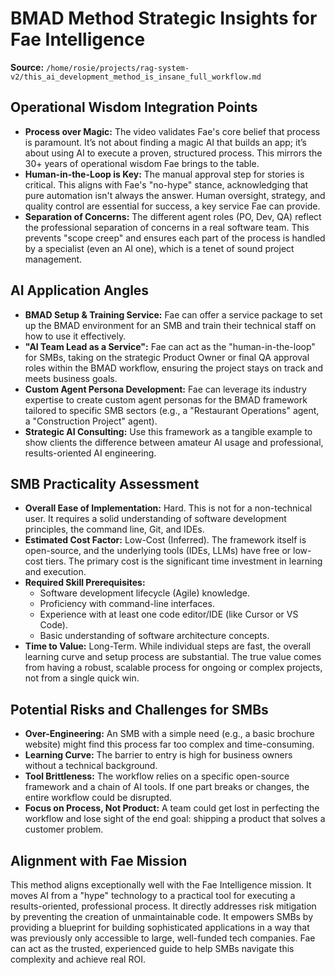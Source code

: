# BMAD Method Strategic Insights for Fae Intelligence

**Source:** `/home/rosie/projects/rag-system-v2/this_ai_development_method_is_insane_full_workflow.md`

## Operational Wisdom Integration Points

- **Process over Magic:** The video validates Fae's core belief that process is paramount. It’s not about finding a magic AI that builds an app; it’s about using AI to execute a proven, structured process. This mirrors the 30+ years of operational wisdom Fae brings to the table.
- **Human-in-the-Loop is Key:** The manual approval step for stories is critical. This aligns with Fae's "no-hype" stance, acknowledging that pure automation isn't always the answer. Human oversight, strategy, and quality control are essential for success, a key service Fae can provide.
- **Separation of Concerns:** The different agent roles (PO, Dev, QA) reflect the professional separation of concerns in a real software team. This prevents "scope creep" and ensures each part of the process is handled by a specialist (even an AI one), which is a tenet of sound project management.

## AI Application Angles

- **BMAD Setup & Training Service:** Fae can offer a service package to set up the BMAD environment for an SMB and train their technical staff on how to use it effectively.
- **"AI Team Lead as a Service":** Fae can act as the "human-in-the-loop" for SMBs, taking on the strategic Product Owner or final QA approval roles within the BMAD workflow, ensuring the project stays on track and meets business goals.
- **Custom Agent Persona Development:** Fae can leverage its industry expertise to create custom agent personas for the BMAD framework tailored to specific SMB sectors (e.g., a "Restaurant Operations" agent, a "Construction Project" agent).
- **Strategic AI Consulting:** Use this framework as a tangible example to show clients the difference between amateur AI usage and professional, results-oriented AI engineering.

## SMB Practicality Assessment

- **Overall Ease of Implementation:** Hard. This is not for a non-technical user. It requires a solid understanding of software development principles, the command line, Git, and IDEs.
- **Estimated Cost Factor:** Low-Cost (Inferred). The framework itself is open-source, and the underlying tools (IDEs, LLMs) have free or low-cost tiers. The primary cost is the significant time investment in learning and execution.
- **Required Skill Prerequisites:**
    - Software development lifecycle (Agile) knowledge.
    - Proficiency with command-line interfaces.
    - Experience with at least one code editor/IDE (like Cursor or VS Code).
    - Basic understanding of software architecture concepts.
- **Time to Value:** Long-Term. While individual steps are fast, the overall learning curve and setup process are substantial. The true value comes from having a robust, scalable process for ongoing or complex projects, not from a single quick win.

## Potential Risks and Challenges for SMBs

- **Over-Engineering:** An SMB with a simple need (e.g., a basic brochure website) might find this process far too complex and time-consuming.
- **Learning Curve:** The barrier to entry is high for business owners without a technical background.
- **Tool Brittleness:** The workflow relies on a specific open-source framework and a chain of AI tools. If one part breaks or changes, the entire workflow could be disrupted.
- **Focus on Process, Not Product:** A team could get lost in perfecting the workflow and lose sight of the end goal: shipping a product that solves a customer problem.

## Alignment with Fae Mission

This method aligns exceptionally well with the Fae Intelligence mission. It moves AI from a "hype" technology to a practical tool for executing a results-oriented, professional process. It directly addresses risk mitigation by preventing the creation of unmaintainable code. It empowers SMBs by providing a blueprint for building sophisticated applications in a way that was previously only accessible to large, well-funded tech companies. Fae can act as the trusted, experienced guide to help SMBs navigate this complexity and achieve real ROI.
